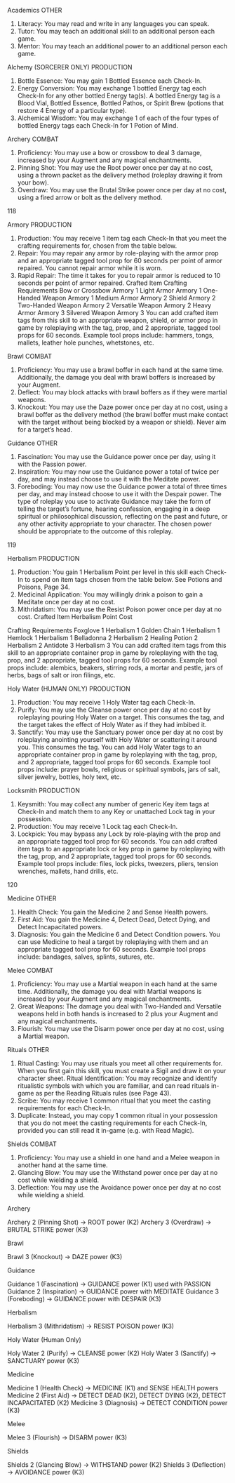 Academics OTHER
1. Literacy: You may read and write in any languages
you can speak.
2. Tutor: You may teach an additional skill to an
additional person each game.
3. Mentor: You may teach an additional power to an
additional person each game.

Alchemy (SORCERER ONLY) PRODUCTION
1. Bottle Essence: You may gain 1 Bottled Essence
each Check-In.
2. Energy Conversion: You may exchange 1 bottled
Energy tag each Check-In for any other bottled
Energy tag(s). A bottled Energy tag is a Blood Vial,
Bottled Essence, Bottled Pathos, or Spirit Brew
(potions that restore 4 Energy of a particular type).
3. Alchemical Wisdom: You may exchange 1 of each
of the four types of bottled Energy tags each
Check-In for 1 Potion of Mind.

Archery COMBAT
1. Proficiency: You may use a bow or crossbow to
deal 3 damage, increased by your Augment and
any magical enchantments.
2. Pinning Shot: You may use the Root power once
per day at no cost, using a thrown packet as the
delivery method (roleplay drawing it from your
bow).
3. Overdraw: You may use the Brutal Strike power
once per day at no cost, using a fired arrow or bolt
as the delivery method.

118

Armory PRODUCTION
1. Production: You may receive 1 item tag each
Check-In that you meet the crafting requirements
for, chosen from the table below.
2. Repair: You may repair any armor by role-playing
with the armor prop and an appropriate tagged
tool prop for 60 seconds per point of armor
repaired. You cannot repair armor while it is worn.
3. Rapid Repair: The time it takes for you to repair
armor is reduced to 10 seconds per point of armor
repaired.
Crafted Item Crafting Requirements
Bow or Crossbow Armory 1
Light Armor Armory 1
One-Handed Weapon Armory 1
Medium Armor Armory 2
Shield Armory 2
Two-Handed Weapon Armory 2
Versatile Weapon Armory 2
Heavy Armor Armory 3
Silvered Weapon Armory 3
You can add crafted item tags from this skill to an
appropriate weapon, shield, or armor prop in game by
roleplaying with the tag, prop, and 2 appropriate,
tagged tool props for 60 seconds. Example tool props
include: hammers, tongs, mallets, leather hole
punches, whetstones, etc.

Brawl COMBAT
1. Proficiency: You may use a brawl boffer in each
hand at the same time. Additionally, the damage
you deal with brawl boffers is increased by your
Augment.
2. Deflect: You may block attacks with brawl boffers
as if they were martial weapons.
3. Knockout: You may use the Daze power once per
day at no cost, using a brawl boffer as the delivery
method (the brawl boffer must make contact with
the target without being blocked by a weapon or
shield). Never aim for a target’s head.

Guidance OTHER
1. Fascination: You may use the Guidance power
once per day, using it with the Passion power.
2. Inspiration: You may now use the Guidance power
a total of twice per day, and may instead choose to
use it with the Meditate power.
3. Foreboding: You may now use the Guidance
power a total of three times per day, and may
instead choose to use it with the Despair power.
The type of roleplay you use to activate Guidance
may take the form of telling the target’s fortune,
hearing confession, engaging in a deep spiritual or
philosophical discussion, reflecting on the past and
future, or any other activity appropriate to your
character. The chosen power should be appropriate to
the outcome of this roleplay.

119

Herbalism PRODUCTION
1. Production: You gain 1 Herbalism Point per level
in this skill each Check-In to spend on item tags
chosen from the table below. See Potions and
Poisons, Page 34.
2. Medicinal Application: You may willingly drink a
poison to gain a Meditate once per day at no cost.
3. Mithridatism: You may use the Resist Poison
power once per day at no cost.
Crafted Item Herbalism
Point Cost

Crafting
Requirements
Foxglove 1 Herbalism 1
Golden Chain 1 Herbalism 1
Hemlock 1 Herbalism 1
Belladonna 2 Herbalism 2
Healing Potion 2 Herbalism 2
Antidote 3 Herbalism 3
You can add crafted item tags from this skill to an
appropriate container prop in game by roleplaying
with the tag, prop, and 2 appropriate, tagged tool
props for 60 seconds. Example tool props include:
alembics, beakers, stirring rods, a mortar and pestle,
jars of herbs, bags of salt or iron filings, etc.

Holy Water (HUMAN ONLY) PRODUCTION
1. Production: You may receive 1 Holy Water tag
each Check-In.
2. Purify: You may use the Cleanse power once per
day at no cost by roleplaying pouring Holy Water
on a target. This consumes the tag, and the target
takes the effect of Holy Water as if they had
imbibed it.
3. Sanctify: You may use the Sanctuary power once
per day at no cost by roleplaying anointing
yourself with Holy Water or scattering it around
you. This consumes the tag.
You can add Holy Water tags to an appropriate
container prop in game by roleplaying with the tag,
prop, and 2 appropriate, tagged tool props for 60
seconds. Example tool props include: prayer bowls,
religious or spiritual symbols, jars of salt, silver
jewelry, bottles, holy text, etc.

Locksmith PRODUCTION
1. Keysmith: You may collect any number of generic
Key item tags at Check-In and match them to any
Key or unattached Lock tag in your possession.
2. Production: You may receive 1 Lock tag each
Check-In.
3. Lockpick: You may bypass any Lock by
role-playing with the prop and an appropriate
tagged tool prop for 60 seconds.
You can add crafted item tags to an appropriate lock
or key prop in game by roleplaying with the tag, prop,
and 2 appropriate, tagged tool props for 60 seconds.
Example tool props include: files, lock picks, tweezers,
pliers, tension wrenches, mallets, hand drills, etc.

120

Medicine OTHER
1. Health Check: You gain the Medicine 2 and Sense
Health powers.
2. First Aid: You gain the Medicine 4, Detect Dead,
Detect Dying, and Detect Incapacitated powers.
3. Diagnosis: You gain the Medicine 6 and Detect
Condition powers.
You can use Medicine to heal a target by roleplaying
with them and an appropriate tagged tool prop for 60
seconds. Example tool props include: bandages,
salves, splints, sutures, etc.

Melee COMBAT
1. Proficiency: You may use a Martial weapon in each
hand at the same time. Additionally, the damage
you deal with Martial weapons is increased by
your Augment and any magical enchantments.
2. Great Weapons: The damage you deal with
Two-Handed and Versatile weapons held in both
hands is increased to 2 plus your Augment and
any magical enchantments.
3. Flourish: You may use the Disarm power once per
day at no cost, using a Martial weapon.

Rituals OTHER
1. Ritual Casting: You may use rituals you meet all
other requirements for. When you first gain this
skill, you must create a Sigil and draw it on your
character sheet.
Ritual Identification: You may recognize and
identify ritualistic symbols with which you are
familiar, and can read rituals in-game as per the
Reading Rituals rules (see Page 43).
2. Scribe: You may receive 1 common ritual that you
meet the casting requirements for each Check-In.
3. Duplicate: Instead, you may copy 1 common ritual
in your possession that you do not meet the
casting requirements for each Check-In, provided
you can still read it in-game (e.g. with Read Magic).

Shields COMBAT
1. Proficiency: You may use a shield in one hand and
a Melee weapon in another hand at the same time.
2. Glancing Blow: You may use the Withstand power
once per day at no cost while wielding a shield.
3. Deflection: You may use the Avoidance power
once per day at no cost while wielding a shield.

Archery

Archery 2 (Pinning Shot) → ROOT power (K2)
Archery 3 (Overdraw) → BRUTAL STRIKE power (K3)

Brawl

Brawl 3 (Knockout) → DAZE power (K3)

Guidance

Guidance 1 (Fascination) → GUIDANCE power (K1) used with PASSION
Guidance 2 (Inspiration) → GUIDANCE power with MEDITATE
Guidance 3 (Foreboding) → GUIDANCE power with DESPAIR (K3)

Herbalism

Herbalism 3 (Mithridatism) → RESIST POISON power (K3)

Holy Water (Human Only)

Holy Water 2 (Purify) → CLEANSE power (K2)
Holy Water 3 (Sanctify) → SANCTUARY power (K3)

Medicine

Medicine 1 (Health Check) → MEDICINE (K1) and SENSE HEALTH powers
Medicine 2 (First Aid) → DETECT DEAD (K2), DETECT DYING (K2), DETECT INCAPACITATED (K2)
Medicine 3 (Diagnosis) → DETECT CONDITION power (K3)

Melee

Melee 3 (Flourish) → DISARM power (K3)

Shields

Shields 2 (Glancing Blow) → WITHSTAND power (K2)
Shields 3 (Deflection) → AVOIDANCE power (K3)